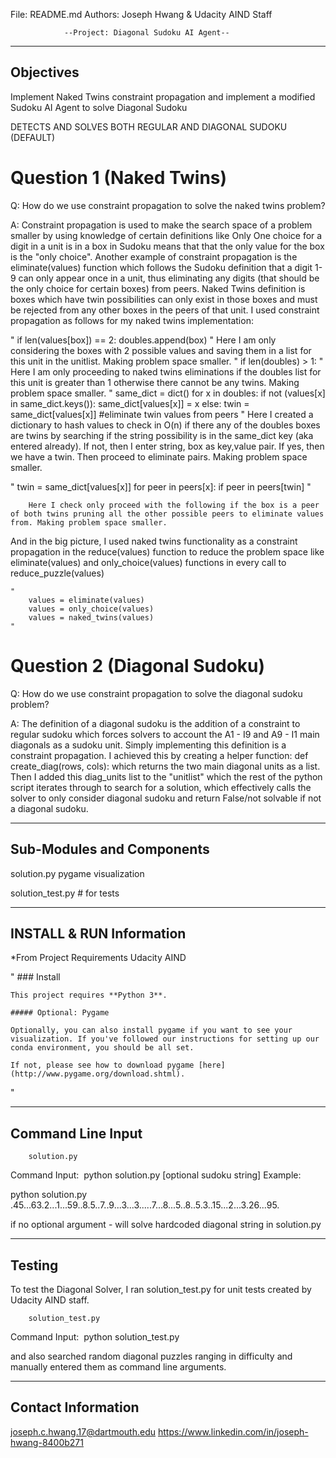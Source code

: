 File: README.md
Authors: Joseph Hwang & Udacity AIND Staff


				--Project: Diagonal Sudoku AI Agent--


----------
Objectives
----------
Implement Naked Twins constraint propagation and implement a modified Sudoku AI Agent to solve Diagonal Sudoku

DETECTS AND SOLVES BOTH REGULAR AND DIAGONAL SUDOKU (DEFAULT)

# Question 1 (Naked Twins)
Q: How do we use constraint propagation to solve the naked twins problem?

A: Constraint propagation is used to make the search space of a problem smaller by using knowledge of certain definitions like Only One choice for a digit in a unit is in a box in Sudoku means that that the only value for the box is the "only choice". Another example of constraint propagation is the eliminate(values) function which follows the Sudoku definition that a digit 1-9 can only appear once in a unit, thus eliminating any digits (that should be the only choice for certain boxes) from peers. Naked Twins definition is boxes which have twin possibilities can only exist in those boxes and must be rejected from any other boxes in the peers of that unit. I used constraint propagation as follows for my naked twins implementation:

"
	if len(values[box]) == 2:
		doubles.append(box)
"
		Here I am only considering the boxes with 2 possible values and saving them in a list for this unit in the unitlist. Making problem space smaller.
"
	if len(doubles) > 1:
"
		Here I am only proceeding to naked twins eliminations if the doubles list for this unit is greater than 1 otherwise there cannot be any twins. Making problem space smaller.
"
	same_dict = dict()
	for x in doubles:
		if not (values[x] in same_dict.keys()):
			same_dict[values[x]] = x
		else:
			twin = same_dict[values[x]]
			#eliminate twin values from peers
"
		Here I created a dictionary to hash values to check in O(n) if there any of the doubles boxes are twins by searching if the string possibility is in the same_dict key (aka entered already).
		If not, then I enter string, box as key,value pair.
		If yes, then we have a twin. Then proceed to eliminate pairs. Making problem space smaller.

"
	twin = same_dict[values[x]]
	for peer in peers[x]:
		if peer in peers[twin]
"

		Here I check only proceed with the following if the box is a peer of both twins pruning all the other possible peers to eliminate values from. Making problem space smaller.

And in the big picture, I used naked twins functionality as a constraint propagation in the reduce(values) function to reduce the problem space like eliminate(values) and only_choice(values) functions in every call to reduce_puzzle(values)

	"
		values = eliminate(values)
        values = only_choice(values)
        values = naked_twins(values)
	"

# Question 2 (Diagonal Sudoku)
Q: How do we use constraint propagation to solve the diagonal sudoku problem?

A: The definition of a diagonal sudoku is the addition of a constraint to regular sudoku which forces solvers to account the A1 - I9 and A9 - I1 main diagonals as a sudoku unit.
Simply implementing this definition is a constraint propagation. I achieved this by creating a helper function:
	def create_diag(rows, cols):
which returns the two main diagonal units as a list.
Then I added this diag_units list to the "unitlist" which the rest of the python script iterates through to search for a solution, which effectively calls the solver to only consider diagonal sudoku and return False/not solvable if not a diagonal sudoku.


--------------------------------------------
Sub-Modules and Components
--------------------------------------------
solution.py
pygame visualization

solution_test.py # for tests

-------------------------
INSTALL & RUN Information
-------------------------
*From Project Requirements Udacity AIND

"
	### Install

	This project requires **Python 3**.

	##### Optional: Pygame

	Optionally, you can also install pygame if you want to see your visualization. If you've followed our instructions for setting up our conda environment, you should be all set.

	If not, please see how to download pygame [here](http://www.pygame.org/download.shtml).

"

--------------------
Command Line Input
--------------------

		solution.py

Command Input:  python solution.py [optional sudoku string]
Example: 

python solution.py .45...63.2...1...59..8.5..7..9...3...3.....7...8...5..8..5.3..15...2...3.26...95.

if no optional argument - will solve hardcoded diagonal string in solution.py

--------------------------------------------
Testing
--------------------------------------------
To test the Diagonal Solver, I ran solution_test.py for unit tests created by
Udacity AIND staff.

		solution_test.py

Command Input:  python solution_test.py

and also searched random diagonal puzzles ranging in difficulty and manually entered them as command line arguments.


---------------------------------------------
Contact Information
---------------------------------------------
joseph.c.hwang.17@dartmouth.edu
https://www.linkedin.com/in/joseph-hwang-8400b271
